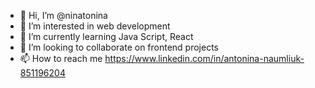 - 👋 Hi, I’m @ninatonina
- 👀 I’m interested in web development 
- 🌱 I’m currently learning Java Script, React
- 💞️ I’m looking to collaborate on frontend projects
- 📫 How to reach me https://www.linkedin.com/in/antonina-naumliuk-851196204

<!---
ninatonina/ninatonina is a ✨ special ✨ repository because its `README.md` (this file) appears on your GitHub profile.
You can click the Preview link to take a look at your changes.
--->
